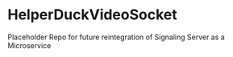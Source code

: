 # HelperDuckVideoSocket

Placeholder Repo for future reintegration of Signaling Server as a Microservice
